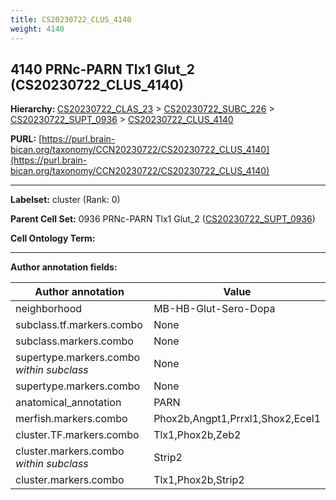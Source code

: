 ```yaml
---
title: CS20230722_CLUS_4140
weight: 4140
---
```

## 4140 PRNc-PARN Tlx1 Glut_2 (CS20230722_CLUS_4140)
<b>Hierarchy: </b>
[CS20230722_CLAS_23](../CS20230722_CLAS_23) >
[CS20230722_SUBC_226](../CS20230722_SUBC_226) >
[CS20230722_SUPT_0936](../CS20230722_SUPT_0936) >
[CS20230722_CLUS_4140](../CS20230722_CLUS_4140)

**PURL:** [https://purl.brain-bican.org/taxonomy/CCN20230722/CS20230722_CLUS_4140](https://purl.brain-bican.org/taxonomy/CCN20230722/CS20230722_CLUS_4140)

---


**Labelset:** cluster (Rank: 0)

**Parent Cell Set:** 0936 PRNc-PARN Tlx1 Glut_2 ([CS20230722_SUPT_0936](../CS20230722_SUPT_0936))



**Cell Ontology Term:** 

[MARKER GENES.]: #


---

[TRANSFERRED ANNOTATIONS.]: #


[AUTHOR ANNOTATION FIELDS.]: #


**Author annotation fields:**

| Author annotation | Value |
|-------------------|-------|
|neighborhood|MB-HB-Glut-Sero-Dopa|
|subclass.tf.markers.combo|None|
|subclass.markers.combo|None|
|supertype.markers.combo _within subclass_|None|
|supertype.markers.combo|None|
|anatomical_annotation|PARN|
|merfish.markers.combo|Phox2b,Angpt1,Prrxl1,Shox2,Ecel1|
|cluster.TF.markers.combo|Tlx1,Phox2b,Zeb2|
|cluster.markers.combo _within subclass_|Strip2|
|cluster.markers.combo|Tlx1,Phox2b,Strip2|
